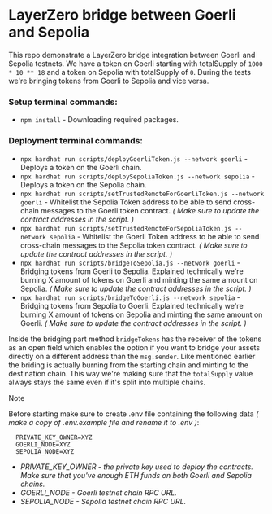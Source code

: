# LayerZero bridge between Goerli and Sepolia
This repo demonstrate a LayerZero bridge integration between Goerli and Sepolia testnets. We have a token on Goerli starting with totalSupply of `1000 * 10 ** 18` and a token on Sepolia with totalSupply of `0`. During the tests we're bringing tokens from Goerli to Sepolia and vice versa.

### Setup terminal commands:
* ```npm install``` - Downloading required packages.

### Deployment terminal commands:
* `npx hardhat run scripts/deployGoerliToken.js --network goerli` - Deploys a token on the Goerli chain.
* `npx hardhat run scripts/deploySepoliaToken.js --network sepolia` - Deploys a token on the Sepolia chain.
* `npx hardhat run scripts/setTrustedRemoteForGoerliToken.js --network goerli` - Whitelist the Sepolia Token address to be able to send cross-chain messages to the Goerli token contract. _( Make sure to update the contract addresses in the script. )_
* `npx hardhat run scripts/setTrustedRemoteForSepoliaToken.js --network sepolia` - Whitelist the Goerli Token address to be able to send cross-chain messages to the Sepolia token contract. _( Make sure to update the contract addresses in the script. )_
* `npx hardhat run scripts/bridgeToSepolia.js --network goerli` - Bridging tokens from Goerli to Sepolia. Explained technically we're burning X amount of tokens on Goerli and minting the same amount on Sepolia. _( Make sure to update the contract addresses in the script. )_
* `npx hardhat run scripts/bridgeToGoerli.js --network sepolia` - Bridging tokens from Sepolia to Goerli. Explained technically we're burning X amount of tokens on Sepolia and minting the same amount on Goerli. _( Make sure to update the contract addresses in the script. )_

Inside the bridging part method `bridgeTokens` has the receiver of the tokens as an open field which enables the option if you want to bridge your assets directly on a different address than the `msg.sender`. Like mentioned earlier the briding is actually burning from the starting chain and minting to the destination chain. This way we're making sure that the `totalSupply` value always stays the same even if it's split into multiple chains.

> [!NOTE]  
> Before starting make sure to create .env file containing the following data _( make a copy of .env.example file and rename it to .env )_:
> ```
>   PRIVATE_KEY_OWNER=XYZ
>   GOERLI_NODE=XYZ
>   SEPOLIA_NODE=XYZ
> ```
> - *PRIVATE_KEY_OWNER - the private key used to deploy the contracts. Make sure that you've enough ETH funds on both Goerli and Sepolia chains.*
> - *GOERLI_NODE - Goerli testnet chain RPC URL.*
> - *SEPOLIA_NODE - Sepolia testnet chain RPC URL.*